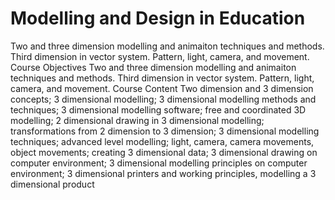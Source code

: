 # Modelling and Design in Education
Two and three dimension modelling and animaiton techniques and methods. Third dimension in vector system. Pattern, light, camera, and movement.
Course Objectives	Two and three dimension modelling and animaiton techniques and methods. Third dimension in vector system. Pattern, light, camera, and movement.
Course Content	Two dimension and 3 dimension concepts; 3 dimensional modelling; 3 dimensional modelling methods and techniques; 3 dimensional modelling software; free and coordinated 3D modelling; 2 dimensional drawing in 3 dimensional modelling; transformations from 2 dimension to 3 dimension; 3 dimensional modelling techniques; advanced level modelling; light, camera, camera movements, object movements; creating 3 dimensional data; 3 dimensional drawing on computer environment; 3 dimensional modelling principles on computer environment; 3 dimensional printers and working principles, modelling a 3 dimensional product
